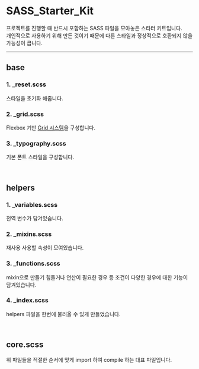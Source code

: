 # SASS_Starter_Kit
프로젝트를 진행할 때 반드시 포함하는 SASS 파일을 모아놓은 스타터 키트입니다.
<br>개인적으로 사용하기 위해 만든 것이기 때문에 다른 스타일과 정상적으로 호환되지 않을 가능성이 큽니다.

---

## base
### 1. _reset.scss
스타일을 초기화 해줍니다.

### 2. _grid.scss
Flexbox 기반 <u>[Grid 시스템](https://getbootstrap.com/docs/5.1/layout/grid/)</u>을 구성합니다.

### 3. _typography.scss
기본 폰트 스타일을 구성합니다.

<br>

## helpers
### 1. _variables.scss
전역 변수가 담겨있습니다.

### 2. _mixins.scss
재사용 사용할 속성이 모여있습니다.

### 3. _functions.scss
mixin으로 만들기 힘들거나 연산이 필요한 경우 등 조건이 다양한 경우에 대한 기능이 담겨있습니다.

### 4. _index.scss
helpers 파일을 한번에 불러올 수 있게 만들었습니다.

<br>

## core.scss
위 파일들을 적절한 순서에 맞게 import 하여 compile 하는 대표 파일입니다.
